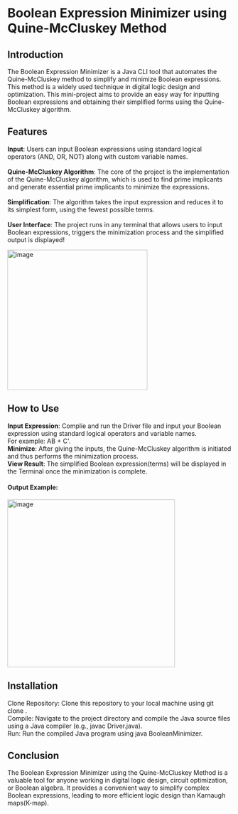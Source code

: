 # Boolean Expression Minimizer using Quine-McCluskey Method
## Introduction
The Boolean Expression Minimizer is a Java CLI tool that automates the Quine-McCluskey method to simplify and minimize Boolean expressions. This method is a widely used technique in digital logic design and optimization. This mini-project aims to provide an easy way for inputting Boolean expressions and obtaining their simplified forms using the Quine-McCluskey algorithm.

## Features
**Input**: Users can input Boolean expressions using standard logical operators (AND, OR, NOT) along with custom variable names. <br/> <br/>
**Quine-McCluskey Algorithm**: The core of the project is the implementation of the Quine-McCluskey algorithm, which is used to find prime implicants and generate essential prime implicants to minimize the expressions.<br/> <br/>
**Simplification**: The algorithm takes the input expression and reduces it to its simplest form, using the fewest possible terms.<br/> <br/>
**User Interface**: The project runs in any terminal that allows users to input Boolean expressions, triggers the minimization process and the simplified output is displayed!<br/>

<img width="315" alt="image" src="https://github.com/pran13-git/Boolean-Expression-Minimiser/assets/72128521/cdeba857-0bb8-4d57-9464-311250ecd3d3">


## How to Use
**Input Expression**: Complie and run the Driver file and input your Boolean expression using standard logical operators and variable names. <br/>
For example: AB + C'.<br/>
**Minimize**: After giving the inputs, the Quine-McCluskey algorithm is initiated and thus performs the minimization process.<br/>
**View Result**: The simplified Boolean expression(terms) will be displayed in the Terminal once the minimization is complete.<br/>

#### Output Example:
<img width="377" alt="image" src="https://github.com/pran13-git/Boolean-Expression-Minimiser/assets/72128521/4d07a813-7fe4-4f41-9708-2cc2c234f07d">


## Installation
Clone Repository: Clone this repository to your local machine using git clone <repository-url>.<br/>
Compile: Navigate to the project directory and compile the Java source files using a Java compiler (e.g., javac Driver.java).<br/>
Run: Run the compiled Java program using java BooleanMinimizer.<br/>

## Conclusion
The Boolean Expression Minimizer using the Quine-McCluskey Method is a valuable tool for anyone working in digital logic design, circuit optimization, or Boolean algebra. It provides a convenient way to simplify complex Boolean expressions, leading to more efficient logic design than Karnaugh maps(K-map).
